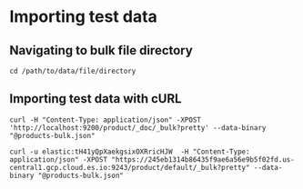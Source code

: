 # Importing test data

## Navigating to bulk file directory

```
cd /path/to/data/file/directory
```

## Importing test data with cURL

```
curl -H "Content-Type: application/json" -XPOST 'http://localhost:9200/product/_doc/_bulk?pretty' --data-binary "@products-bulk.json"

curl -u elastic:tH41yQpXaekgsixOXRricHJW  -H "Content-Type: application/json" -XPOST "https://245eb1314b86435f9ae6a56e9b5f02fd.us-central1.gcp.cloud.es.io:9243/product/default/_bulk?pretty" --data-binary "@products-bulk.json"
```
